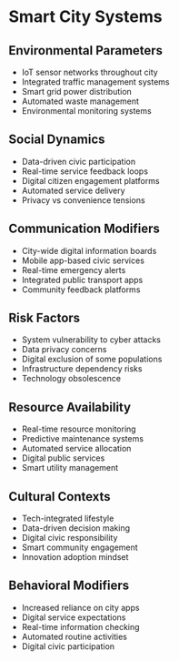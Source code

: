 # Smart City Systems

## Environmental Parameters
- IoT sensor networks throughout city
- Integrated traffic management systems
- Smart grid power distribution
- Automated waste management
- Environmental monitoring systems

## Social Dynamics
- Data-driven civic participation
- Real-time service feedback loops
- Digital citizen engagement platforms
- Automated service delivery
- Privacy vs convenience tensions

## Communication Modifiers
- City-wide digital information boards
- Mobile app-based civic services
- Real-time emergency alerts
- Integrated public transport apps
- Community feedback platforms

## Risk Factors
- System vulnerability to cyber attacks
- Data privacy concerns
- Digital exclusion of some populations
- Infrastructure dependency risks
- Technology obsolescence

## Resource Availability
- Real-time resource monitoring
- Predictive maintenance systems
- Automated service allocation
- Digital public services
- Smart utility management

## Cultural Contexts
- Tech-integrated lifestyle
- Data-driven decision making
- Digital civic responsibility
- Smart community engagement
- Innovation adoption mindset

## Behavioral Modifiers
- Increased reliance on city apps
- Digital service expectations
- Real-time information checking
- Automated routine activities
- Digital civic participation 